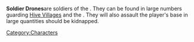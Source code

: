 **Soldier Drones**are soldiers of the [](Western_Hive.md). They can be found in large numbers
guarding [Hive Villages](Hive_Village.md "wikilink") and the [](Distant_Hive_Village.md). They will also assault the
player's base in large quantities should [](The_Queen.md) be kidnapped.

[Category:Characters](Category:Characters "wikilink")